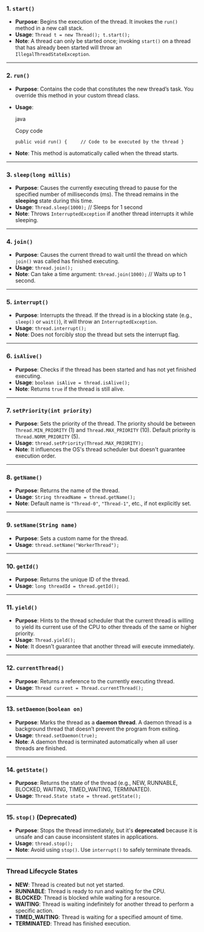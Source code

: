 ### **1. `start()`**

- **Purpose**: Begins the execution of the thread. It invokes the `run()` method in a new call stack.
- **Usage**: `Thread t = new Thread(); t.start();`
- **Note**: A thread can only be started once; invoking `start()` on a thread that has already been started will throw an `IllegalThreadStateException`.

---

### **2. `run()`**

- **Purpose**: Contains the code that constitutes the new thread’s task. You override this method in your custom thread class.
- **Usage**:
    
    java
    
    Copy code
    
    `public void run() {     // Code to be executed by the thread }`
    
- **Note**: This method is automatically called when the thread starts.

---

### **3. `sleep(long millis)`**

- **Purpose**: Causes the currently executing thread to pause for the specified number of milliseconds (ms). The thread remains in the **sleeping** state during this time.
- **Usage**: `Thread.sleep(1000);` // Sleeps for 1 second
- **Note**: Throws `InterruptedException` if another thread interrupts it while sleeping.

---

### **4. `join()`**

- **Purpose**: Causes the current thread to wait until the thread on which `join()` was called has finished executing.
- **Usage**: `thread.join();`
- **Note**: Can take a time argument: `thread.join(1000);` // Waits up to 1 second.

---

### **5. `interrupt()`**

- **Purpose**: Interrupts the thread. If the thread is in a blocking state (e.g., `sleep()` or `wait()`), it will throw an `InterruptedException`.
- **Usage**: `thread.interrupt();`
- **Note**: Does not forcibly stop the thread but sets the interrupt flag.

---

### **6. `isAlive()`**

- **Purpose**: Checks if the thread has been started and has not yet finished executing.
- **Usage**: `boolean isAlive = thread.isAlive();`
- **Note**: Returns `true` if the thread is still alive.

---

### **7. `setPriority(int priority)`**

- **Purpose**: Sets the priority of the thread. The priority should be between `Thread.MIN_PRIORITY` (1) and `Thread.MAX_PRIORITY` (10). Default priority is `Thread.NORM_PRIORITY` (5).
- **Usage**: `thread.setPriority(Thread.MAX_PRIORITY);`
- **Note**: It influences the OS's thread scheduler but doesn't guarantee execution order.

---

### **8. `getName()`**

- **Purpose**: Returns the name of the thread.
- **Usage**: `String threadName = thread.getName();`
- **Note**: Default name is `"Thread-0"`, `"Thread-1"`, etc., if not explicitly set.

---

### **9. `setName(String name)`**

- **Purpose**: Sets a custom name for the thread.
- **Usage**: `thread.setName("WorkerThread");`

---

### **10. `getId()`**

- **Purpose**: Returns the unique ID of the thread.
- **Usage**: `long threadId = thread.getId();`

---

### **11. `yield()`**

- **Purpose**: Hints to the thread scheduler that the current thread is willing to yield its current use of the CPU to other threads of the same or higher priority.
- **Usage**: `Thread.yield();`
- **Note**: It doesn’t guarantee that another thread will execute immediately.

---

### **12. `currentThread()`**

- **Purpose**: Returns a reference to the currently executing thread.
- **Usage**: `Thread current = Thread.currentThread();`

---

### **13. `setDaemon(boolean on)`**

- **Purpose**: Marks the thread as a **daemon thread**. A daemon thread is a background thread that doesn’t prevent the program from exiting.
- **Usage**: `thread.setDaemon(true);`
- **Note**: A daemon thread is terminated automatically when all user threads are finished.

---

### **14. `getState()`**

- **Purpose**: Returns the state of the thread (e.g., NEW, RUNNABLE, BLOCKED, WAITING, TIMED_WAITING, TERMINATED).
- **Usage**: `Thread.State state = thread.getState();`

---

### **15. `stop()` (Deprecated)**

- **Purpose**: Stops the thread immediately, but it's **deprecated** because it is unsafe and can cause inconsistent states in applications.
- **Usage**: `thread.stop();`
- **Note**: Avoid using `stop()`. Use `interrupt()` to safely terminate threads.

---

### **Thread Lifecycle States**

- **NEW**: Thread is created but not yet started.
- **RUNNABLE**: Thread is ready to run and waiting for the CPU.
- **BLOCKED**: Thread is blocked while waiting for a resource.
- **WAITING**: Thread is waiting indefinitely for another thread to perform a specific action.
- **TIMED_WAITING**: Thread is waiting for a specified amount of time.
- **TERMINATED**: Thread has finished execution.